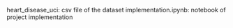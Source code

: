heart_disease_uci: csv file of the dataset
implementation.ipynb: notebook of project implementation 
